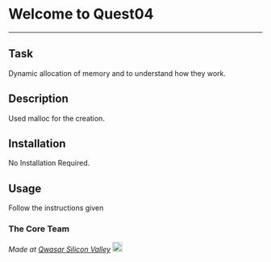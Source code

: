 # Welcome to Quest04
***

## Task
Dynamic allocation of memory and to understand how they work.

## Description
Used malloc for the creation.

## Installation
No Installation Required.

## Usage
Follow the instructions given

### The Core Team


<span><i>Made at <a href='https://qwasar.io'>Qwasar Silicon Valley</a></i></span>
<span><img alt='Qwasar Silicon Valley Logo' src='https://storage.googleapis.com/qwasar-public/qwasar-logo_50x50.png' width='20px'></span>

